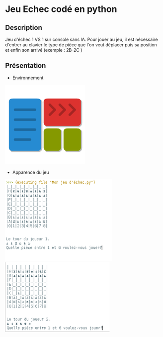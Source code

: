 # Jeu Echec codé en python

## Description

Jeu d'échec 1 VS 1 sur console sans IA. 
Pour jouer au jeu, il est nécessaire d'entrer au clavier le type de pièce que l'on veut déplacer puis sa position et enfin son arrivé (exemple : 2B-2C )

## Présentation

- Environnement
<img src="Pyzo.png" alt="Pyzo">  


- Apparence du jeu
<img src="CaptureECHEC.PNG" alt="CAPTURE">   
<img src="CaptureECHEC2.PNG" alt="CAPTURE2">
